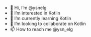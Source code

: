 - 👋 Hi, I’m @ysnelg
- 👀 I’m interested in Kotlin
- 🌱 I’m currently learning Kotlin
- 💞️ I’m looking to collaborate on Kotlin
- 📫 How to reach me @ysn_elg

<!---
ysnelg/ysnelg is a ✨ special ✨ repository because its `README.md` (this file) appears on your GitHub profile.
You can click the Preview link to take a look at your changes.
--->

